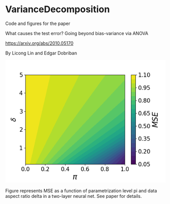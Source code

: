 # VarianceDecomposition

Code and figures for the paper 

What causes the test error? Going beyond bias-variance via ANOVA

https://arxiv.org/abs/2010.05170

By Licong Lin and Edgar Dobriban


![image](https://github.com/licong-lin/VarianceDecomposition/blob/master/Figures/fig_4/mse_opt.png)

Figure represents MSE as a function of parametrization level pi and data aspect ratio delta in a two-layer neural net. 
See paper for details.
